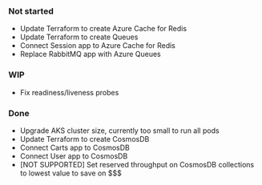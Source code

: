 ### Not started
* Update Terraform to create Azure Cache for Redis
* Update Terraform to create Queues
* Connect Session app to Azure Cache for Redis
* Replace RabbitMQ app with Azure Queues
### WIP
* Fix readiness/liveness probes
### Done
* Upgrade AKS cluster size, currently too small to run all pods
* Update Terraform to create CosmosDB
* Connect Carts app to CosmosDB
* Connect User app to CosmosDB
* [NOT SUPPORTED] Set reserved throughput on CosmosDB collections to lowest value to save on $$$
